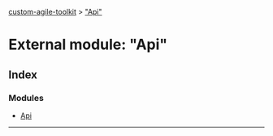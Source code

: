 [custom-agile-toolkit](../README.md) > ["Api"](../modules/_api_.md)

# External module: "Api"

## Index

### Modules

* [Api](_api_.api.md)

---

